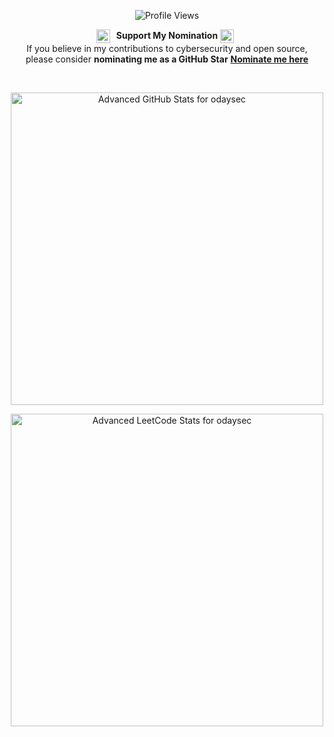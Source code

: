 
<p align="center">
  <img src="https://komarev.com/ghpvc/?username=odaysec&style=plastic&color=blueviolet" alt="Profile Views"/>
</p>

<p align="center">
<img src="https://blog.konstruct.io/content/images/2024/04/github-stars-logo_Color.webp" alt="Nominate me as a GitHub Star" width="22" style="vertical-align:middle; margin-right:6px;"/></a>  <b>Support My Nomination</b> <img src="https://blog.konstruct.io/content/images/2024/04/github-stars-logo_Color.webp" alt="Nominate me as a GitHub Star" width="22" style="vertical-align:middle; margin-right:6px;"/></a> <br>  
  If you believe in my contributions to cybersecurity and open source,<br>
  please consider <b>nominating me as a GitHub Star</b> 
  <a href="https://stars.github.com/nominate/"><b>Nominate me here</b></a>
</p>


<br>
<p align='center'>
<img src="https://stats.dooboo.io/api/github-stats-advanced?login=odaysec" alt="Advanced GitHub Stats for odaysec" width="500"/>
</p>
<p align='center'>
<img src="https://leetcard.jacoblin.cool/opsysdebug?ext=activity&theme=nord" alt="Advanced LeetCode Stats for odaysec" width="500"/>
</p>





